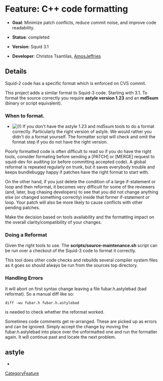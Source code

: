 # Feature: C++ code formatting

  - **Goal**: Minimize patch conflicts, reduce commit noise, and improve
    code readability.

  - **Status**: completed

  - **Version**: Squid 3.1

  - **Developer**: Christos Tsantilas,
    [AmosJeffries](/AmosJeffries#)

## Details

Squid-2 code has a specific format which is enforced on CVS commit.

This project adds a similar format to Squid-3 code. Starting with 3.1.
To format the source correctly you require **astyle version 1.23** and
an **md5sum** (binary or script equivalent).

### When to format.

  - ![(\!)](https://wiki.squid-cache.org/wiki/squidtheme/img/idea.png)
    If you don't have the astyle 1.23 and md5sum tools to do a format
    correctly. Particularly the right version of astyle. We would rather
    you didn't do a format yourself. The formatter script will check and
    omit the format step if you do not have the right version.

Poorly formatted code is often difficult to read so if you do have the
right tools, consider formating before sending a \[PATCH\] or \[MERGE\]
request to squid-dev for auditing (or before committing accepted code).
A global reformat is repeated regularly on trunk, but it saves everybody
trouble and keeps bundlebuggy happy if patches have the right format to
start with.

On the other hand, if you just delete the condition of a large
if-statement or loop and then reformat, it becomes very difficult for
some of the reviewers (and, later, bug chasing developers) to see that
you did not change anything else (or changed something correctly) inside
that former if-statement or loop. Your patch will also be more likely to
cause conflicts with other pending patches.

Make the decision based on tools availability and the formatting impact
on the overall clarity/compatibility of your changes.

### Doing a Reformat

Given the right tools to use. The **scripts/source-maintenance.sh**
script can be run over a checkout of the Squid-3 code to format it
correctly.

This tool does other code checks and rebuilds several compiler system
files as it goes so should always be run from the sources top directory.

### Handling Errors

It will abort on first syntax change leaving a file fubar.h.astylebad
(bad reformat). So a manual diff like so:

    diff -wu fubar.h fubar.h.astylebad

is needed to check whether the reformat worked.

Sometimes code comments get re-arranged. These are picked up as errors
and can be ignored. Simply accept the change by moving the
fubar.h.astylebad into place over the unformatted one and run the
formatter again. It will continue past and locate the next problem.

## astyle

  - [](http://astyle.sourceforge.net/)

[CategoryFeature](/CategoryFeature#)
